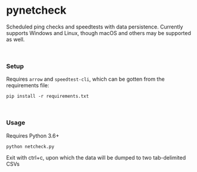 # pynetcheck
Scheduled ping checks and speedtests with data persistence. Currently supports Windows and Linux, though macOS and others may be supported as well.

&nbsp;

### Setup
  Requires `arrow` and `speedtest-cli`, which can be gotten from the requirements file:
  
    pip install -r requirements.txt

&nbsp;
### Usage
  Requires Python 3.6+
  
    python netcheck.py
  
  Exit with ctrl+c, upon which the data will be dumped to two tab-delimited CSVs
